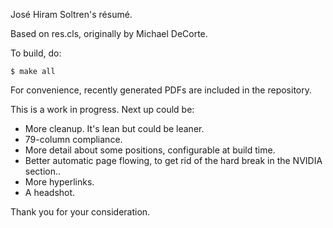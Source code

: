 José Hiram Soltren's résumé.

Based on res.cls, originally by Michael DeCorte.

To build, do:

```
$ make all
```

For convenience, recently generated PDFs are included in the repository.

This is a work in progress. Next up could be:

* More cleanup. It's lean but could be leaner.
* 79-column compliance.
* More detail about some positions, configurable at build time.
* Better automatic page flowing, to get rid of the hard break
  in the NVIDIA section..
* More hyperlinks.
* A headshot.

Thank you for your consideration.
